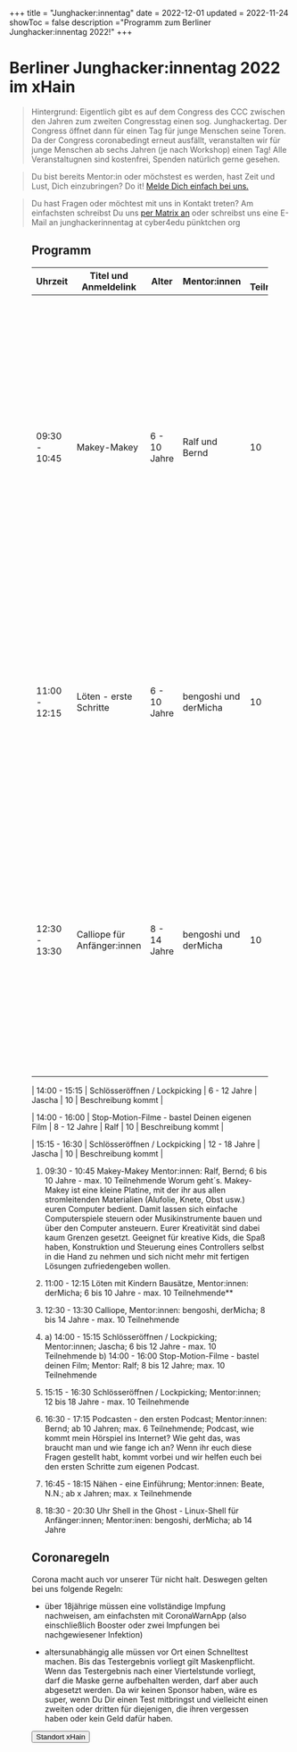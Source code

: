 +++
title = "Junghacker:innentag"
date = 2022-12-01
updated = 2022-11-24
showToc = false
description ="Programm zum Berliner Junghacker:innentag 2022!"
+++

<script lang="ts">
    import Button from '$lib/components/Button.svelte';    
    import UserRectangle from "phosphor-svelte/lib/UserRectangle";
</script>

# Berliner Junghacker:innentag 2022 im xHain

> Hintergrund: Eigentlich gibt es auf dem Congress des CCC zwischen den Jahren zum zweiten Congresstag einen sog. Junghackertag. Der Congress öffnet dann für einen Tag für junge Menschen seine Toren. Da der Congress coronabedingt erneut ausfällt, veranstalten wir für junge Menschen ab sechs Jahren (je nach Workshop) einen Tag! Alle Veranstaltugnen sind kostenfrei, Spenden natürlich gerne gesehen.

> Du bist bereits Mentor:in oder möchstest es werden, hast Zeit und Lust, Dich einzubringen? Do it! [Melde Dich einfach bei uns.](https://matrix.to/#/#junghackerinnentag:x-hain.de)

> Du hast Fragen oder möchtest mit uns in Kontakt treten? Am einfachsten schreibst Du uns [per Matrix an](https://matrix.to/#/#junghackerinnentag:x-hain.de) oder schreibst uns eine E-Mail an junghackerinnentag at cyber4edu pünktchen org

<Figure src="/images/future-hacker.jpg" alt="Junghacker:in bei der Arbeit" />

## Programm

| Uhrzeit       | Titel und Anmeldelink  | Alter        | Mentor:innen          | max. Teilnehmende | Worum geht's                                                                                                                                                                                                                                                                                                                                                                                                                                                                                        |
| ------------- | ---------------------- | ------------ | --------------------- | ----------------- | --------------------------------------------------------------------------------------------------------------------------------------------------------------------------------------------------------------------------------------------------------------------------------------------------------------------------------------------------------------------------------------------------------------------------------------------------------------------------------------------------- |
| 09:30 - 10:45 | Makey-Makey            | 6 - 10 Jahre | Ralf und Bernd        | 10                | Makey-Makey ist eine kleine Platine, mit der ihr aus allen stromleitenden Materialien (Alufolie, Knete, Obst usw.) euren Computer bedient. Damit lassen sich einfache Computerspiele steuern oder Musikinstrumente bauen und über den Computer ansteuern. Eurer Kreativität sind dabei kaum Grenzen gesetzt. Geeignet für kreative Kids, die Spaß haben, Konstruktion und Steuerung eines Controllers selbst in die Hand zu nehmen und sich nicht mehr mit fertigen Lösungen zufriedengeben wollen. |
| 11:00 - 12:15 | Löten - erste Schritte | 6 - 10 Jahre | bengoshi und derMicha | 10                | Schon mal gelötet? Nicht? Dann wird es aber Zeit! Mit fertigen Bausätzen lernst Du, auf welcher Seite der Lötkolben heiß wird und wie Du Bauteile verbindest. Am Ende hast Du ein tolles Ergebnis, dass Du mitnehmen kannst! Kinder mit längeren Haaren sollten bitte ein Haargummi mitnehmen, damit die Veranstaltung nicht den Frisörbesuch erspart.                                                                                                                                              |
| 12:30 - 13:30 | Calliope für Anfänger:innen | 8 - 14 Jahre | bengoshi und derMicha | 10          | Der Calliope ist quasi ein kleiner Computer mit vielen Sensoren, ein paar LED und wird über eine mit grafischen Elementen programmiert. Wenn Du also noch keine oder kaum  Programmiererfahrung hast, ist das der perfekte Einstieg. Am Ende kannst Du einen Würfel programmieren, der neue Zahlen anzeigt, nachdem Du ihn geschüttelt hast. Und vielleicht kannst Du sogar mit anderen über eine Funkverbindung gegeneinander spielen.

| 14:00 - 15:15 | Schlösseröffnen / Lockpicking | 6 - 12 Jahre | Jascha | 10 | Beschreibung kommt |

| 14:00 - 16:00 | Stop-Motion-Filme - bastel Deinen eigenen Film | 8 - 12 Jahre | Ralf | 10 | Beschreibung kommt |

| 15:15 - 16:30 | Schlösseröffnen / Lockpicking | 12 - 18 Jahre | Jascha | 10 | Beschreibung kommt |

1. 09:30 - 10:45 Makey-Makey Mentor:innen: Ralf, Bernd; 6 bis 10 Jahre - max. 10 Teilnehmende Worum geht´s. Makey-Makey ist eine kleine Platine, mit der ihr aus allen stromleitenden Materialien (Alufolie, Knete, Obst usw.) euren Computer bedient. Damit lassen sich einfache Computerspiele steuern oder Musikinstrumente bauen und über den Computer ansteuern. Eurer Kreativität sind dabei kaum Grenzen gesetzt. Geeignet für kreative Kids, die Spaß haben, Konstruktion und Steuerung eines Controllers selbst in die Hand zu nehmen und sich nicht mehr mit fertigen Lösungen zufriedengeben wollen.
2. 11:00 - 12:15 Löten mit Kindern Bausätze, Mentor:innen: derMicha; 6 bis 10 Jahre - max. 10 Teilnehmende\*\*

3. 12:30 - 13:30 Calliope, Mentor:innen: bengoshi, derMicha; 8 bis 14 Jahre - max. 10 Teilnehmende

4. a) 14:00 - 15:15 Schlösseröffnen / Lockpicking; Mentor:innen; Jascha; 6 bis 12 Jahre - max. 10 Teilnehmende
   b) 14:00 - 16:00 Stop-Motion-Filme - bastel deinen Film; Mentor: Ralf; 8 bis 12 Jahre; max. 10 Teilnehmende

5. 15:15 - 16:30 Schlösseröffnen / Lockpicking; Mentor:innen; 12 bis 18 Jahre - max. 10 Teilnehmende

6. 16:30 - 17:15 Podcasten - den ersten Podcast; Mentor:innen: Bernd; ab 10 Jahren; max. 6 Teilnehmende; Podcast, wie kommt mein Hörspiel ins Internet? Wie geht das, was braucht man und wie fange ich an? Wenn ihr euch diese Fragen gestellt habt, kommt vorbei und wir helfen euch bei den ersten Schritte zum eigenen Podcast.

7. 16:45 - 18:15 Nähen - eine Einführung; Mentor:innen: Beate, N.N.; ab x Jahren; max. x Teilnehmende

8. 18:30 - 20:30 Uhr Shell in the Ghost - Linux-Shell für Anfänger:innen; Mentor:inen: bengoshi, derMicha; ab 14 Jahre

## Coronaregeln

Corona macht auch vor unserer Tür nicht halt. Deswegen gelten bei uns folgende Regeln:

- über 18jährige müssen eine vollständige Impfung nachweisen, am einfachsten mit CoronaWarnApp (also einschließlich Booster oder zwei Impfungen bei nachgewiesener Infektion)

- altersunabhängig alle müssen vor Ort einen Schnelltest machen. Bis das Testergebnis vorliegt gilt Maskenpflicht. Wenn das Testergebnis nach einer Viertelstunde vorliegt, darf die Maske gerne aufbehalten werden, darf aber auch abgesetzt werden. Da wir keinen Sponsor haben, wäre es super, wenn Du Dir einen Test mitbringst und vielleicht einen zweiten oder dritten für diejenigen, die ihren vergessen haben oder kein Geld dafür haben.

<div class="flex justify-center">
    <Button href="https://routing.openstreetmap.de/?z=17&center=52.512803%2C13.449798&loc=52.512790%2C13.449777&hl=de&alt=0&srv=1#">
        <UserRectangle size={24} /> Standort xHain
    </Button>
</div>
